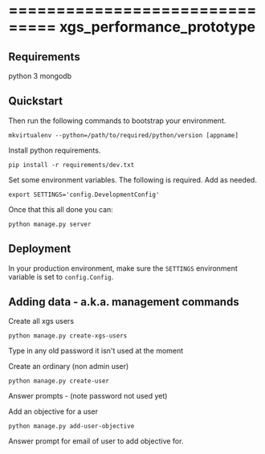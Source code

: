 ===============================
xgs_performance_prototype
===============================


Requirements
------------
python 3
mongodb

Quickstart
----------

Then run the following commands to bootstrap your environment.

```
mkvirtualenv --python=/path/to/required/python/version [appname]
```

Install python requirements.
```
pip install -r requirements/dev.txt
```

Set some environment variables. The following is required. Add as needed.

```
export SETTINGS='config.DevelopmentConfig'
```

Once that this all done you can:

```
python manage.py server
```

Deployment
----------

In your production environment, make sure the ``SETTINGS`` environment variable is set to ``config.Config``.


Adding data - a.k.a. management commands
----------------------------------------

Create all xgs users
```
python manage.py create-xgs-users
```
Type in any old password it isn't used at the moment

Create an ordinary (non admin user)
```
python manage.py create-user
```
Answer prompts - (note password not used yet)

Add an objective for a user
```
python manage.py add-user-objective
```
Answer prompt for email of user to add objective for.
